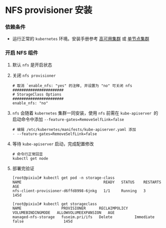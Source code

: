 # NFS provisioner 安装

### 依赖条件
- 运行正常的 `kubernetes` 环境。安装手册参考 [高可用集群](../install/multinode.md) 或 [单节点集群](../install/all-in-one.md)

### 开启 NFS 组件
1. 默认 `nfs` 是开启状态

2. 关闭 `nfs provisioner`
    ```shell
    # 取消 `enable_nfs: "yes" 的注释, 并设置为 "no" 可关闭 nfs
    #######################
    # StorageClass Options
    #######################
    enable_nfs: "no"
    ```

3. `nfs` 会随着 `kubernetes` 集群一同安装，使用 `nfs` 前需在 `kube-apiserver `的启动命令中添加 `--feature-gates=RemoveSelfLink=false`
   ```shell
   # 编辑 /etc/kubernetes/manifests/kube-apiserver.yaml 添加
   - --feature-gates=RemoveSelfLink=false
   ```

4. 等待 `kube-apiserver` 启动，完成配置修改
   ```shell
   # 命令行正常回显
   kubectl get node
   ```

5. 部署完验证
   ```shell
   [root@pixiu]# kubectl get pod -n storage-class
   NAME                                     READY   STATUS    RESTARTS   AGE
   nfs-client-provisioner-d6ffd8998-6jnkg   1/1     Running   3          145d

   [root@pixiu]# kubectl get storageclass
   NAME                  PROVISIONER      RECLAIMPOLICY   VOLUMEBINDINGMODE   ALLOWVOLUMEEXPANSION   AGE
   managed-nfs-storage   fuseim.pri/ifs   Delete          Immediate           false                  145d
   ```
